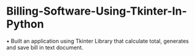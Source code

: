 # Billing-Software-Using-Tkinter-In-Python

•	Built an application using Tkinter Library that calculate total, generates and save bill in text document. 
